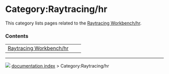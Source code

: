 # Category:Raytracing/hr
This category lists pages related to the [Raytracing Workbench/hr](Raytracing_Workbench/hr.md).

### Contents

|     |     |     |
| --- | --- | --- |
| [Raytracing Workbench/hr](Raytracing_Workbench/hr.md) |



---
![](images/Right_arrow.png) [documentation index](../README.md) > Category:Raytracing/hr
